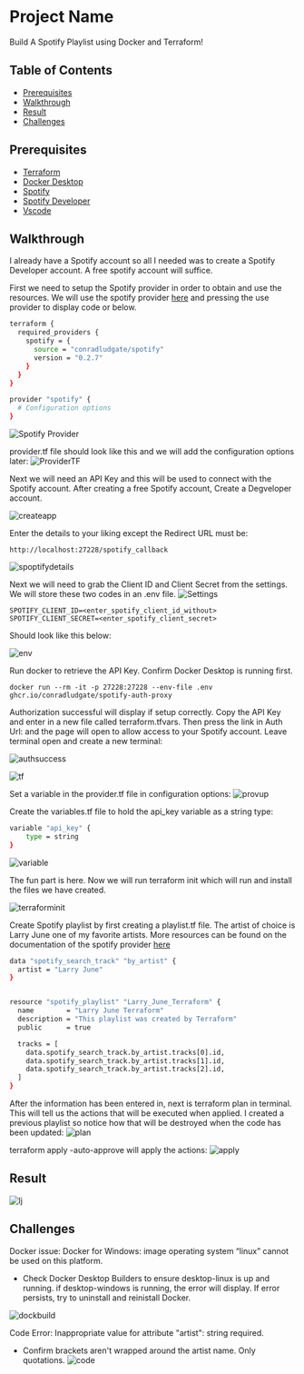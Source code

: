 # Project Name

Build A Spotify Playlist using Docker and Terraform!

## Table of Contents
- [Prerequisites](#prerequisites)
- [Walkthrough](#walkthrough)
- [Result](#result)
- [Challenges](#challenges)

## Prerequisites

- [Terraform](https://developer.hashicorp.com/terraform/install)
- [Docker Desktop](https://www.docker.com/products/docker-desktop/)
- [Spotify](https://open.spotify.com)
- [Spotify Developer](https://developer.spotify.com)
- [Vscode](https://code.visualstudio.com)

## Walkthrough
I already have a Spotify account so all I needed was to create a Spotify Developer account. A free spotify account will suffice.

First we need to setup the Spotify provider in order to obtain and use the resources. We will use the spotify provider [here](https://registry.terraform.io/providers/conradludgate/spotify/latest) and pressing the use provider to display code or below. 

```bash
terraform {
  required_providers {
    spotify = {
      source = "conradludgate/spotify"
      version = "0.2.7"
    }
  }
}

provider "spotify" {
  # Configuration options
}
```


![Spotify Provider](/assets/spotifyprovider.jpg)



provider.tf file should look like this and we will  add the configuration options later: 
![ProviderTF](/assets/providertf.png)

Next we will need an API Key and this will be used to connect with the Spotify account. After creating a free Spotify account, Create a Degveloper account.

![createapp](/assets/spotifydev.jpg)

Enter the details to your liking except the Redirect URL must be:
```
http://localhost:27228/spotify_callback
```
 ![spoptifydetails](/assets/spotifyappdet.jpg)

Next we will need to grab the Client ID and Client Secret from the settings. We will store these two codes in an .env file.
![Settings](/assets/settings.jpg)
```
SPOTIFY_CLIENT_ID=<enter_spotify_client_id_without>
SPOTIFY_CLIENT_SECRET=<enter_spotify_client_secret>

```
Should look like this below:

![env](/assets/env.png)

Run docker to retrieve the API Key. Confirm Docker Desktop is running first.

```
docker run --rm -it -p 27228:27228 --env-file .env ghcr.io/conradludgate/spotify-auth-proxy

```
Authorization successful will display if setup correctly. Copy the API Key and enter in a new file called terraform.tfvars. Then press the link in Auth Url: and the page will open to allow access to your Spotify account. Leave terminal open and create a new terminal:

![authsuccess](/assets/dockerrun.png)

![tf](/assets/terraformapi.png)

Set a variable in the provider.tf file in configuration options:
![provup](/assets/provup.png)

Create the variables.tf file to hold the api_key variable as a string type:
```bash
variable "api_key" {
    type = string
}
```
![variable](/assets/variable.png)

The fun part is here. Now we will run terraform init which will run and install the files we have created.

![terraforminit](/assets/terraforminit.png)

Create Spotify playlist by first creating a playlist.tf file. The artist of choice is Larry June one of my favorite artists. More resources can be found on the documentation of the spotify provider [here](https://registry.terraform.io/providers/conradludgate/spotify/latest)

```bash
data "spotify_search_track" "by_artist" {
  artist = "Larry June"
}


resource "spotify_playlist" "Larry_June_Terraform" {
  name        = "Larry June Terraform"
  description = "This playlist was created by Terraform"
  public      = true

  tracks = [
    data.spotify_search_track.by_artist.tracks[0].id,
    data.spotify_search_track.by_artist.tracks[1].id,
    data.spotify_search_track.by_artist.tracks[2].id,
  ]
}

```

After the information has been entered in, next is terraform plan in terminal. This will tell us the actions that will be executed when applied. I created a previous playlist so notice how that will be destroyed when the code has been updated:
![plan](/assets/terraformplan.png)


terraform apply -auto-approve will apply the actions:
![apply](/assets/apply.png)




## Result

![lj](/assets/lj.png)


## Challenges

Docker issue: Docker for Windows: image operating system “linux” cannot be used on this platform.
- Check Docker Desktop Builders to ensure desktop-linux is up and running. if desktop-windows is running, the error will display. If error persists, try to uninstall and reinistall Docker. 

![dockbuild](/assets/dockbuild.png)

Code Error: Inappropriate value for attribute "artist": string required.
- Confirm brackets aren't wrapped around the artist name. Only quotations.
![code](/assets/codeerror.png)



